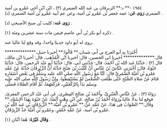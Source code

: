 ١٩٥٤ -** د:** الزبرقان بن عَبد الله الضمري (٣) ، ابْن ابْن أخي عَمْرو بن أمية الضمري.**رَوَى عَن:** عمه جعفر بْن عَمْرو بْن أمية، وعن عم أبيه عَمْرو بْن أمية الضمري (د) .

**رَوَى عَنه:** كليب بْن صبح الأصبحي (د) .

ذكره أبو بكر بْن أَبي عاصم فيمن مات سنة عشرين ومئة (١) .

روى له أبو داود حديثا واحدا، وقد وقع لنا عاليا عنه.

أَخْبَرَنَا بِهِ أبو الفرج بن أَبي شيبان،** قَالُوا:** أخبرنا حنبل،************** قال:************** أخبرنا ابن الحصين، قال: أخبرنا ابْن الْمُذْهِب، قال: أخبرنا ابْن مالك، قال (٢) : حَدَّثَنَا عَبد الله بْن أَحْمَدَ، قال: حَدَّثني أبي، قال: حَدَّثَنَا أبو عَبْد الرحمن، قال: حَدَّثَنَا حَيْوَةُ، قال: أَخْبَرَنِي عَيَّاشُ بْنُ عَبَّاسٍ أَنَّ كُلَيْبَ بْنَ صُبْحٍ حَدَّثَهُ أَنَّ الزِّبْرِقَانَ حَدَّثَهُ عَنْ عَمِّهِ عَمْرو بْنِ أُمَيَّةَ الضَّمَرِيِّ قال: كُنَّا مَعَ رَسُول اللَّهِ صلى الله عليه وسَلَّمَ فِي بَعْضِ أَسْفَارِهِ فَنَامَ عَنْ صَلاةِ الصُّبْحِ حَتَّى طَلَعَتِ الشَّمْسُ لَمْ يَسْتَيْقِظُوا، وإِنَّ رَسُولَ اللَّهِ صلى الله عليه وسلم بَدَأَ بِالرَّكْعَتَيْنِ، فَرَكَعَهُمَا، ثُمَّ أَقَامَ الصَّلاةَ فَصَلَّى.

رَوَاهُ (٣) ، عَنْ عَبَّاسٍ الْعَنْبَرِيِّ، وأَحْمَدَ بْنِ صَالِحٍ المِصْرِي، عَن أبي عَبْد الرحمن المقرئ، فوقع لنا بدلا عاليا.ورَوَاهُ أَحْمَدُ بْنُ صَالِحٍ، عَنِ ابْنِ وهْبٍ أَيْضًا، عَنْ حَيْوَةَ بِهَذَا الإِسْنَادِ،** وَقَال:** الصَّوَابُ فِي هَذَا، عَنْ عَمِّهِ عَنْ،** عَمْرو بْنِ أُمَيَّةَ:** الزِّبِرْقَانِ بْنِ عَبد اللَّهِ بْنِ عَمْرو بْن أمية، عَنْ عَمِّهِ جَعْفَرٍ، وعَمْرو بْنِ أُمَيَّةَ جَدِّ الزِّبِرْقَانِ.

**وَقَال غَيْرُهُ:** هُمَا اثْنَانِ (١) .